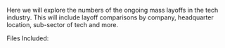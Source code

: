 Here we will explore the numbers of the ongoing mass layoffs in the tech industry. This will include layoff comparisons by company, headquarter location,
sub-sector of tech and more.

Files Included:
